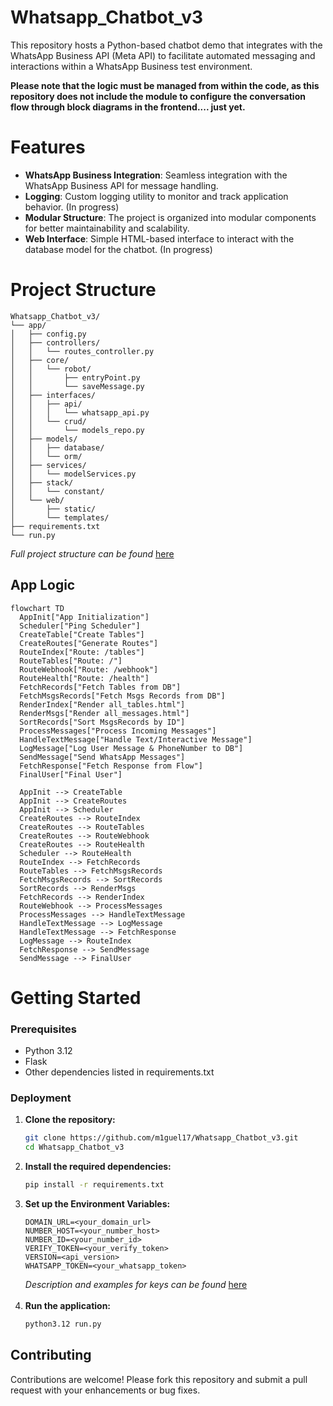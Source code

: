 # Whatsapp_Chatbot_v3
This repository hosts a Python-based chatbot demo that integrates with the WhatsApp Business API (Meta API) to facilitate automated messaging and interactions within a WhatsApp Business test environment.  

__Please note that the logic must be managed from within the code, as this repository does not include the module to configure the conversation flow through block diagrams in the frontend.... just yet.__

# Features
- **WhatsApp Business Integration**: Seamless integration with the WhatsApp Business API for message handling.
- **Logging**: Custom logging utility to monitor and track application behavior. (In progress)
- **Modular Structure**: The project is organized into modular components for better maintainability and scalability.
- **Web Interface**: Simple HTML-based interface to interact with the database model for the chatbot. (In progress)

# Project Structure
```
Whatsapp_Chatbot_v3/
└── app/
│   ├── config.py
│   ├── controllers/
│   │   └── routes_controller.py
│   ├── core/
│   │   └── robot/
│   │       ├── entryPoint.py
│   │       └── saveMessage.py
│   ├── interfaces/
│   │   ├── api/
│   │   │   └── whatsapp_api.py
│   │   └── crud/
│   │       └── models_repo.py
│   ├── models/
│   │   ├── database/
│   │   └── orm/
│   ├── services/
│   │   └── modelServices.py
│   ├── stack/
│   │   └── constant/
│   └── web/
│       ├── static/
│       └── templates/
├── requirements.txt
└── run.py
```
*Full project structure can be found* [here](https://github.com/m1guel17/Whatsapp_Chatbot_v3/blob/main/project_structure.md)

## App Logic 
```mermaid
flowchart TD
  AppInit["App Initialization"]
  Scheduler["Ping Scheduler"]
  CreateTable["Create Tables"]
  CreateRoutes["Generate Routes"]
  RouteIndex["Route: /tables"]
  RouteTables["Route: /"]
  RouteWebhook["Route: /webhook"]
  RouteHealth["Route: /health"]
  FetchRecords["Fetch Tables from DB"]
  FetchMsgsRecords["Fetch Msgs Records from DB"]
  RenderIndex["Render all_tables.html"]
  RenderMsgs["Render all_messages.html"]
  SortRecords["Sort MsgsRecords by ID"]
  ProcessMessages["Process Incoming Messages"]
  HandleTextMessage["Handle Text/Interactive Message"]
  LogMessage["Log User Message & PhoneNumber to DB"]
  SendMessage["Send WhatsApp Messages"]
  FetchResponse["Fetch Response from Flow"]
  FinalUser["Final User"]

  AppInit --> CreateTable
  AppInit --> CreateRoutes
  AppInit --> Scheduler
  CreateRoutes --> RouteIndex
  CreateRoutes --> RouteTables
  CreateRoutes --> RouteWebhook
  CreateRoutes --> RouteHealth
  Scheduler --> RouteHealth
  RouteIndex --> FetchRecords
  RouteTables --> FetchMsgsRecords
  FetchMsgsRecords --> SortRecords
  SortRecords --> RenderMsgs
  FetchRecords --> RenderIndex
  RouteWebhook --> ProcessMessages
  ProcessMessages --> HandleTextMessage
  HandleTextMessage --> LogMessage
  HandleTextMessage --> FetchResponse
  LogMessage --> RouteIndex
  FetchResponse --> SendMessage
  SendMessage --> FinalUser
```

# Getting Started
### Prerequisites

- Python 3.12
- Flask
- Other dependencies listed in requirements.txt

### Deployment
1. **Clone the repository:**
   ```bash
   git clone https://github.com/m1guel17/Whatsapp_Chatbot_v3.git
   cd Whatsapp_Chatbot_v3
   ```
2. **Install the required dependencies:**
    ```bash
    pip install -r requirements.txt
    ```
3. **Set up the Environment Variables:**
   ```
   DOMAIN_URL=<your_domain_url>
   NUMBER_HOST=<your_number_host>
   NUMBER_ID=<your_number_id>
   VERIFY_TOKEN=<your_verify_token>
   VERSION=<api_version>
   WHATSAPP_TOKEN=<your_whatsapp_token>
   ```
   *Description and examples for keys can be found* [here](https://github.com/m1guel17/Whatsapp_Chatbot_v3/blob/main/keys_description.md) <br /><br />
4. **Run the application:**
   ```bash
   python3.12 run.py
   ```

## Contributing
Contributions are welcome! Please fork this repository and submit a pull request with your enhancements or bug fixes.




